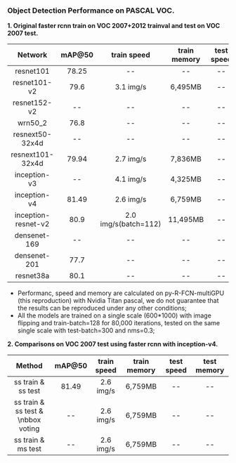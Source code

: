 
### Object Detection Performance on PASCAL VOC.
**1. Original faster rcnn train on VOC 2007+2012 trainval and test on VOC 2007 test.**

 Network|mAP@50|train speed|train memory|test speed|test memory
 :---:|:---:|:---:|:---:|:---:|:---:
 resnet101| 78.25 | -- | -- | -- | --
 resnet101-v2| 79.6 | 3.1 img/s | 6,495MB | -- | --
 resnet152-v2| -- | -- | -- | -- | --
 wrn50_2| 76.8 | -- | -- | -- | --
 resnext50-32x4d| -- | -- | -- | -- | --
 resnext101-32x4d| 79.94 | 2.7 img/s | 7,836MB | -- | --
 inception-v3| -- | 4.1 img/s | 4,325MB | -- | --
 inception-v4| 81.49 | 2.6 img/s | 6,759MB | -- | --
 inception-resnet-v2| 80.9 | 2.0 img/s(batch=112) | 11,495MB | -- | --
 densenet-169| -- | -- | -- | -- | --
 densenet-201| 77.7 | -- | -- | -- | --
 resnet38a| 80.1 | -- | -- | -- | --
 
 - Performanc, speed and memory are calculated on py-R-FCN-multiGPU (this reproduction) with Nvidia Titan pascal, we do not guarantee that the results can be reproduced under any other conditions;
 - All the models are trained on a single scale (600*1000) with image flipping and train-batch=128 for 80,000 iterations, tested on the same single scale with test-batch=300 and nms=0.3;
 
 **2. Comparisons on VOC 2007 test using faster rcnn with inception-v4.**
 
 Method|mAP@50|train speed|train memory|test speed|test memory
 :---:|:---:|:---:|:---:|:---:|:---:
 ss train & ss test| 81.49 | 2.6 img/s | 6,759MB | -- | --
 ss train & ss test & \nbbox voting | -- | 2.6 img/s | 6,759MB | -- | --
 ss train & ms test| -- | 2.6 img/s | 6,759MB | -- | --

